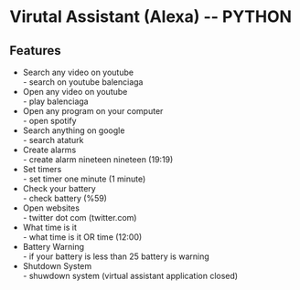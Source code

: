 # Virutal Assistant (Alexa) -- PYTHON

<h2>Features</h2>
<ul>
  <li>Search any video on youtube</li> - search on youtube balenciaga
  <li>Open any video on youtube</li> - play balenciaga
  <li>Open any program on your computer</li> - open spotify
  <li>Search anything on google</li> - search ataturk
  <li>Create alarms</li> - create alarm nineteen nineteen (19:19)
  <li>Set timers</li> - set timer one minute (1 minute)
  <li>Check your battery</li> - check battery (%59)
  <li>Open websites</li> - twitter dot com (twitter.com)
  <li>What time is it</li> - what time is it OR time (12:00)
  <li>Battery Warning</li> - if your battery is less than 25 battery is warning
  <li>Shutdown System</li> - shuwdown system (virtual assistant application closed)
</ul>
